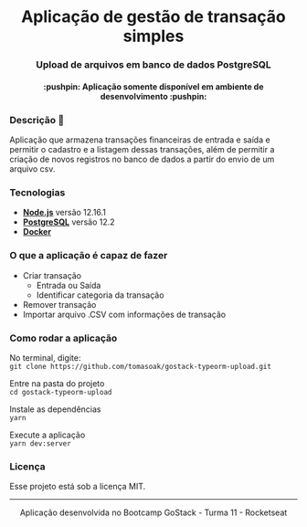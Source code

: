 <h1 align="center"> Aplicação de gestão de transação simples </h1>
<h3 align="center"> Upload de arquivos em banco de dados PostgreSQL </h2>
                  
<h4 align="center"> :pushpin: Aplicação somente disponível em ambiente de desenvolvimento :pushpin: </h4>

### Descrição :memo: 
Aplicação que armazena transações financeiras de entrada e saída e permitir o cadastro e a listagem dessas transações, além de permitir a criação de novos registros no banco de dados a partir do envio de um arquivo csv.

### Tecnologias
- **[Node.js](https://nodejs.org/en/)** versão 12.16.1
- **[PostgreSQL](https://www.postgresql.org/)** versão 12.2
- **[Docker](https://docs.docker.com/)**


### O que a aplicação é capaz de fazer 
- Criar transação
  - Entrada ou Saída 
  - Identificar categoria da transação
- Remover transação  
- Importar arquivo .CSV com informações de transação


### Como rodar a aplicação
No terminal, digite: </br> 
```git clone https://github.com/tomasoak/gostack-typeorm-upload.git```


Entre na pasta do projeto </br> 
```cd gostack-typeorm-upload```


Instale as dependências </br> 
```yarn```


Execute a aplicação </br> 
```yarn dev:server```



### Licença
Esse projeto está sob a licença MIT.

---

<p align="center"> Aplicação desenvolvida no Bootcamp GoStack - Turma 11 - Rocketseat </p>
